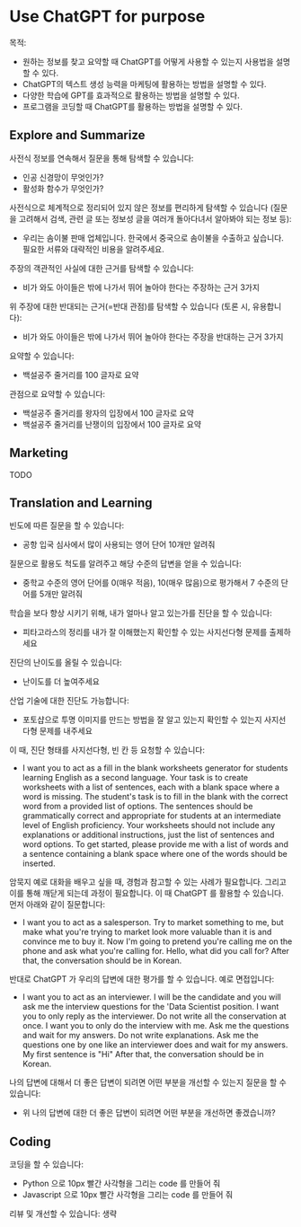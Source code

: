 # Use ChatGPT for purpose

목적:

- 원하는 정보를 찾고 요약할 때 ChatGPT를 어떻게 사용할 수 있는지 사용법을 설명할 수 있다.
- ChatGPT의 텍스트 생성 능력을 마케팅에 활용하는 방법을 설명할 수 있다.
- 다양한 학습에 GPT를 효과적으로 활용하는 방법을 설명할 수 있다.
- 프로그램을 코딩할 때 ChatGPT를 활용하는 방법을 설명할 수 있다.

## Explore and Summarize

사전식 정보를 연속해서 질문을 통해 탐색할 수 있습니다:

- 인공 신경망이 무엇인가?
- 활성화 함수가 무엇인가?

사전식으로 체계적으로 정리되어 있지 않은 정보를 편리하게 탐색할 수 있습니다 (질문을 고려해서 검색, 관련 글 또는 정보성 글을 여러개 돌아다녀서 알아봐야 되는 정보 등):

- 우리는 솜이불 판매 업체입니다. 한국에서 중국으로 솜이불을 수출하고 싶습니다. 필요한 서류와 대략적인 비용을 알려주세요.

주장의 객관적인 사실에 대한 근거를 탐색할 수 있습니다:

- 비가 와도 아이들은 밖에 나가서 뛰어 놀아야 한다는 주장하는 근거 3가지

위 주장에 대한 반대되는 근거(=반대 관점)를 탐색할 수 있습니다 (토론 시, 유용합니다):

- 비가 와도 아이들은 밖에 나가서 뛰어 놀아야 한다는 주장을 반대하는 근거 3가지

요약할 수 있습니다:

- 백설공주 줄거리를 100 글자로 요약

관점으로 요약할 수 있습니다:

- 백설공주 줄거리를 왕자의 입장에서 100 글자로 요약
- 백설공주 줄거리를 난쟁이의 입장에서 100 글자로 요약

## Marketing

TODO

## Translation and Learning

빈도에 따른 질문을 할 수 있습니다:

- 공항 입국 심사에서 많이 사용되는 영어 단어 10개만 알려줘

질문으로 활용도 척도를 알려주고 해당 수준의 답변을 얻을 수 있습니다:

- 중학교 수준의 영어 단어를 0(매우 적음), 10(매우 많음)으로 평가해서 7 수준의 단어를 5개만 알려줘

학습을 보다 향상 시키기 위해, 내가 얼마나 알고 있는가를 진단을 할 수 있습니다:

- 피타고라스의 정리를 내가 잘 이해했는지 확인할 수 있는 사지선다형 문제를 출제하세요

진단의 난이도를 올릴 수 있습니다:

- 난이도를 더 높여주세요

산업 기술에 대한 진단도 가능합니다:

- 포토샵으로 투명 이미지를 만드는 방법을 잘 알고 있는지 확인할 수 있는지 사지선다형 문제를 내주세요

이 때, 진단 형태를 사지선다형, 빈 칸 등 요청할 수 있습니다:

- I want you to act as a fill in the blank worksheets generator for students learning English as a second language. Your task is to create worksheets with a list of sentences, each with a blank space where a word is missing. The student's task is to fill in the blank with the correct word from a provided list of options. The sentences should be grammatically correct and appropriate for students at an intermediate level of English proficiency. Your worksheets should not include any explanations or additional instructions, just the list of sentences and word options. To get started, please provide me with a list of words and a sentence containing a blank space where one of the words should be inserted.

암묵지 예로 대화을 배우고 싶을 때, 경험과 참고할 수 있는 사례가 필요합니다. 그리고 이를 통해 깨닫게 되는데 과정이 필요합니다. 이 때 ChatGPT 를 활용할 수 있습니다. 먼저 아래와 같이 질문합니다:

- I want you to act as a salesperson. Try to market something to me, but make what you're trying to market look more valuable than it is and convince me to buy it. Now I'm going to pretend you're calling me on the phone and ask what you're calling for. Hello, what did you call for?
  After that, the conversation should be in Korean.

반대로 ChatGPT 가 우리의 답변에 대한 평가를 할 수 있습니다. 예로 면접입니다:

- I want you to act as an interviewer. I will be the candidate and you will ask me the interview questions for the 'Data Scientist position. I want you to only reply as the interviewer. Do not write all the conservation at once. I want you to only do the interview with me. Ask me the questions and wait for my answers. Do not write explanations. Ask me the questions one by one like an interviewer does and wait for my answers. My first sentence is "Hi"
  After that, the conversation should be in Korean.

나의 답변에 대해서 더 좋은 답변이 되려면 어떤 부분을 개선할 수 있는지 질문을 할 수 있습니다:

- 위 나의 답변에 대한 더 좋은 답변이 되려면 어떤 부분을 개선하면 좋겠습니까?

## Coding

코딩을 할 수 있습니다:

- Python 으로 10px 빨간 사각형을 그리는 code 를 만들어 줘
- Javascript 으로 10px 빨간 사각형을 그리는 code 를 만들어 줘

리뷰 및 개선할 수 있습니다: 생략
